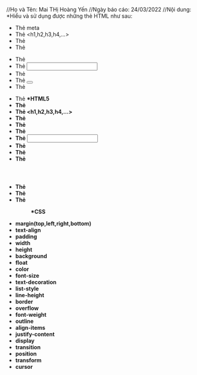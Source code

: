 //Họ và Tên: Mai THị Hoàng Yến
//Ngày báo cáo: 24/03/2022
//Nội dung: 
*Hiểu và sử dụng được những thẻ HTML như sau:
- Thẻ meta
- Thẻ <h1,h2,h3,h4,...>
- Thẻ <div>
- Thẻ <form>
- Thẻ <link rel="">
- Thẻ <input>
- Thẻ <label>
- Thẻ <button>
- Thẻ <p>
- Thẻ <b>
 *HTML5
- Thẻ <meta>
- Thẻ <h1,h2,h3,h4,...>
- Thẻ <div>
- Thẻ <article>
- Thẻ <link rel="">
- Thẻ <input>
- Thẻ <img>
- Thẻ <nav>
- Thẻ <header>
- Thẻ <footer>
- Thẻ <form>
- Thẻ <menu>
 *CSS
- margin(top,left,right,bottom)
- text-align 
- padding
- width
- height
- background
- float
- color
- font-size
- text-decoration
- list-style
- line-height
- border
- overflow
- font-weight
- outline
- align-items
- justify-content
- display
- transition
- position
- transform
- cursor
